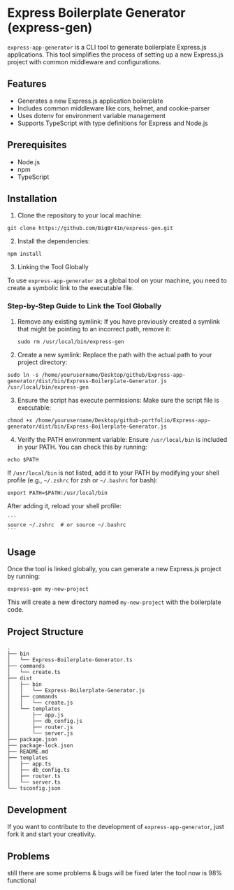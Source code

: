 # Express Boilerplate Generator (express-gen)

`express-app-generator` is a CLI tool to generate boilerplate Express.js applications. This tool simplifies the process of setting up a new Express.js project with common middleware and configurations.

## Features

- Generates a new Express.js application boilerplate
- Includes common middleware like cors, helmet, and cookie-parser
- Uses dotenv for environment variable management
- Supports TypeScript with type definitions for Express and Node.js

## Prerequisites

- Node.js
- npm
- TypeScript

## Installation

1. Clone the repository to your local machine:

`git clone https://github.com/BigBr41n/express-gen.git`

2. Install the dependencies:

```
npm install
```

3. Linking the Tool Globally

To use `express-app-generator` as a global tool on your machine, you need to create a symbolic link to the executable file.

### Step-by-Step Guide to Link the Tool Globally

1. Remove any existing symlink:
   If you have previously created a symlink that might be pointing to an incorrect path, remove it:
   ```
   sudo rm /usr/local/bin/express-gen
   ```
2. Create a new symlink:
   Replace the path with the actual path to your project directory:

```
sudo ln -s /home/yourusername/Desktop/github/Express-app-generator/dist/bin/Express-Boilerplate-Generator.js /usr/local/bin/express-gen
```

3. Ensure the script has execute permissions:
   Make sure the script file is executable:

```
chmod +x /home/yourusername/Desktop/github-portfolio/Express-app-generator/dist/bin/Express-Boilerplate-Generator.js
```

4. Verify the PATH environment variable:
   Ensure `/usr/local/bin` is included in your PATH. You can check this by running:

```
echo $PATH
```

If `/usr/local/bin` is not listed, add it to your PATH by modifying your shell profile (e.g., `~/.zshrc` for zsh or `~/.bashrc` for bash):

```
export PATH=$PATH:/usr/local/bin
```

After adding it, reload your shell profile:

    ```
    source ~/.zshrc  # or source ~/.bashrc
    ```

## Usage

Once the tool is linked globally, you can generate a new Express.js project by running:

```
express-gen my-new-project
```

This will create a new directory named `my-new-project` with the boilerplate code.

## Project Structure

```
.
├── bin
│   └── Express-Boilerplate-Generator.ts
├── commands
│   └── create.ts
├── dist
│   ├── bin
│   │   └── Express-Boilerplate-Generator.js
│   ├── commands
│   │   └── create.js
│   └── templates
│       ├── app.js
│       ├── db_config.js
│       ├── router.js
│       └── server.js
├── package.json
├── package-lock.json
├── README.md
├── templates
│   ├── app.ts
│   ├── db_config.ts
│   ├── router.ts
│   └── server.ts
└── tsconfig.json
```

## Development

If you want to contribute to the development of `express-app-generator`, just fork it and start your creativity.

## Problems

still there are some problems & bugs will be fixed later
the tool now is 98% functional
